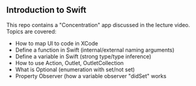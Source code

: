 ## Introduction to Swift

This repo contains a "Concentration" app discussed in the lecture video. Topics are covered:

* How to map UI to code in XCode
* Define a function in Swift (internal/external naming arguments)
* Define a variable in Swift (strong type/type inference)
* How to use Action, Outlet, OutletCollection
* What is Optional (enumeration with set/not set)
* Property Observer (how a variable observer "didSet" works
